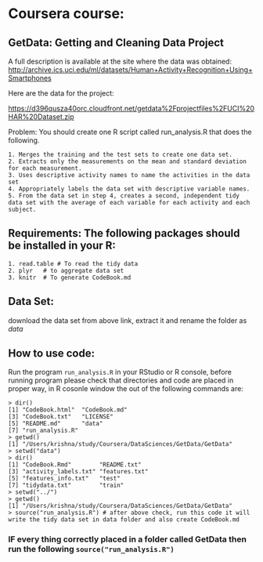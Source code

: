 # Coursera course: 
## GetData: Getting and Cleaning Data Project 

A full description is available at the site where the data was obtained: http://archive.ics.uci.edu/ml/datasets/Human+Activity+Recognition+Using+Smartphones

Here are the data for the project: 

https://d396qusza40orc.cloudfront.net/getdata%2Fprojectfiles%2FUCI%20HAR%20Dataset.zip 

Problem: You should create one R script called run_analysis.R that does the following.

	1. Merges the training and the test sets to create one data set.
	2. Extracts only the measurements on the mean and standard deviation for each measurement. 
	3. Uses descriptive activity names to name the activities in the data set
	4. Appropriately labels the data set with descriptive variable names. 
	5. From the data set in step 4, creates a second, independent tidy data set with the average of each variable for each activity and each subject.

## Requirements: The following packages should be installed in your R:
	1. read.table # To read the tidy data
    2. plyr   # to aggregate data set 
    3. knitr  # To generate CodeBook.md

## Data Set:
   download the data set from above link, extract it and rename the folder as *data*

## How to use code:
Run the program ```run_analysis.R``` in your RStudio or R console, before running program please check that directories and code are placed in proper way, in R cosonle window the out of the following commands are:
    
    > dir()
	[1] "CodeBook.html"  "CodeBook.md"   
	[3] "CodeBook.txt"   "LICENSE"       
	[5] "README.md"      "data"          
	[7] "run_analysis.R"
	> getwd()
	[1] "/Users/krishna/study/Coursera/DataSciences/GetData/GetData"
	> setwd("data")
	> dir()
	[1] "CodeBook.Rmd"        "README.txt"         
	[3] "activity_labels.txt" "features.txt"       
	[5] "features_info.txt"   "test"               
	[7] "tidydata.txt"        "train"              
	> setwd("../")
	> getwd()
	[1] "/Users/krishna/study/Coursera/DataSciences/GetData/GetData" 
	> source("run_analysis.R") # after above check, run this code it will write the tidy data set in data folder and also create CodeBook.md

### IF every thing correctly placed in a folder called GetData then run the following ```source("run_analysis.R")```